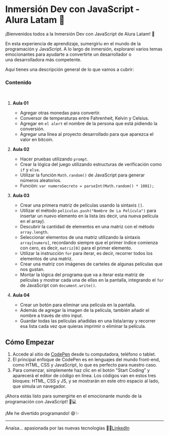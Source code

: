 # Inmersión Dev con JavaScript - Alura Latam 🚀

<p>¡Bienvenidos todos a la Inmersión Dev con JavaScript de Alura Latam! 🎉 </p>
<p>En esta experiencia de aprendizaje,  sumergiriu en el mundo de la programación y JavaScript. A lo largo de inmersión, explorarei varios temas emocionantes para ayudarte a convertirte un desarrollador o una desarrolladora más competente.</p> 

<p>Aquí tienes una descripción general de lo que vamos a cubrir:</p>

### Contenido

<br>

1. **Aula 01**
    - Agregar otras monedas para convertir.
    - Conversor de temperaturas entre Fahrenheit, Kelvin y Celsius.
    - Agregar en `el alert` el nombre de la persona que está pidiendo la conversión.
    - Agregar una línea al proyecto desarrollado para que aparezca el valor en bitcoin.

2. **Aula 02**
    - Hacer pruebas utilizando `prompt`.
    - Crear la lógica del juego utilizando estructuras de verificación como `if` y `else`.
    - Utilizar la función `Math.random()` de JavaScript para generar números aleatorios.
    - Función: `var numeroSecreto = parseInt(Math.random() * 1001);`

3. **Aula 03**
    - Crear una primera matriz de películas usando la sintaxis `[]`.
    - Utilizar el método `películas.push("Nombre De La Película")` para insertar un nuevo elemento en la lista (es decir, una nueva película en el array).
    - Descubrir la cantidad de elementos en una matriz con el método `array.length`.
    - Seleccionar elementos de una matriz utilizando la sintaxis `array[numero]`, recordando siempre que el primer índice comienza con cero, es decir, `matriz[0]` para el primer elemento.
    - Utilizar la instrucción `for` para iterar, es decir, recorrer todos los elementos de una matriz.
    - Crear una matriz con imágenes de carteles de algunas películas que nos gustan.
    - Montar la lógica del programa que va a iterar esta matriz de películas y mostrar cada una de ellas en la pantalla, integrando el `for` de JavaScript con `document.write()`.

4. **Aula 04**
    - Crear un botón para eliminar una película en la pantalla.
    - Además de agregar la imagen de la película, también añadir el nombre a través de otro input.
    - Guardar todas las películas añadidas en una lista/array y recorrer esa lista cada vez que quieras imprimir o eliminar la película.

## Cómo Empezar

1. Accede al sitio de [CodePen](https://codepen.io/) desde tu computadora, teléfono o tablet.
2. El principal enfoque de CodePen es en lenguajes del mundo front-end, como HTML, CSS y JavaScript, lo que es perfecto para nuestro caso.
3. Para comenzar, simplemente haz clic en el botón "Start Coding" y aparecerá el editor de código en línea. Los códigos van en estos tres bloques: HTML, CSS y JS, y se mostrarán en este otro espacio al lado, que simula un navegador.

¡Ahora estás listo para sumergirte en el emocionante mundo de la programación con JavaScript! 🚀💻

¡Me he divertido programando! 😄✨

---

Anaísa... apasionada por las nuevas tecnologías 👩‍💻[LinkedIn](https://www.linkedin.com/in/anaisa-mayara-teodoro)





